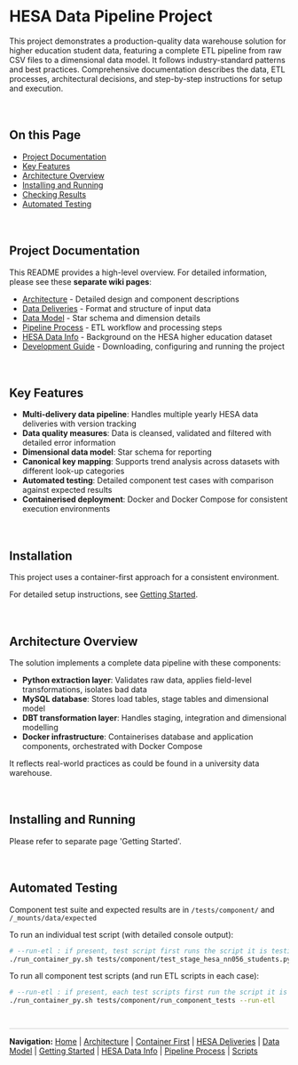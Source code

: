 # HESA Data Pipeline Project
This project demonstrates a production-quality data warehouse solution for higher education student data, featuring a complete ETL pipeline from raw CSV files to a dimensional data model. It follows industry-standard patterns and best practices. Comprehensive documentation describes the data, ETL processes, architectural decisions, and step-by-step instructions for setup and execution.

<div style="margin: 1em 0; min-height: 20px;"></div>


## On this Page
- [Project Documentation](#project-documentation)
- [Key Features](#key-features)
- [Architecture Overview](#architecture-overview)
- [Installing and Running](#installing-and-running)
- [Checking Results](#checking-results)
- [Automated Testing](#automated-testing)


<div style="margin: 1em 0; min-height: 20px;"></div>


## Project Documentation
This README provides a high-level overview. For detailed information, please see these **separate wiki pages**:
* [Architecture](architecture.md) - Detailed design and component descriptions
* [Data Deliveries](data-deliveries.md) - Format and structure of input data
* [Data Model](data-model.md) - Star schema and dimension details
* [Pipeline Process](pipeline-process.md) - ETL workflow and processing steps
* [HESA Data Info](hesa-data-info.md) - Background on the HESA higher education dataset
* [Development Guide](development-guide.md) - Downloading, configuring and running the project


<div style="margin: 1em 0; min-height: 20px;"></div>


## Key Features
- **Multi-delivery data pipeline**: Handles multiple yearly HESA data deliveries with version tracking
- **Data quality measures**: Data is cleansed, validated and filtered with detailed error information
- **Dimensional data model**: Star schema for reporting
- **Canonical key mapping**: Supports trend analysis across datasets with different look-up categories
- **Automated testing**: Detailed component test cases with comparison against expected results
- **Containerised deployment**: Docker and Docker Compose for consistent execution environments


<div style="margin: 1em 0; min-height: 20px;"></div>


## Installation
This project uses a container-first approach for a consistent environment. 

For detailed setup instructions, see [Getting Started](getting-started.md).


<div style="margin: 1em 0; min-height: 20px;"></div>


## Architecture Overview
The solution implements a complete data pipeline with these components:

- **Python extraction layer**: Validates raw data, applies field-level transformations, isolates bad data
- **MySQL database**: Stores load tables, stage tables and dimensional model
- **DBT transformation layer**: Handles staging, integration and dimensional modelling
- **Docker infrastructure**: Containerises database and application components, orchestrated with Docker Compose

It reflects real-world practices as could be found in a university data warehouse.


<div style="margin: 1em 0; min-height: 20px;"></div>

## Installing and Running
Please refer to separate page 'Getting Started'.

<div style="margin: 1em 0; min-height: 20px;"></div>


## Automated Testing
Component test suite and expected results are in `/tests/component/` and `/_mounts/data/expected` 

To run an individual test script (with detailed console output):
```bash
# --run-etl : if present, test script first runs the script it is testing
./run_container_py.sh tests/component/test_stage_hesa_nn056_students.py
```

To run all component test scripts (and run ETL scripts in each case):
```bash
# --run-etl : if present, each test scripts first run the script it is testing
./run_container_py.sh tests/component/run_component_tests --run-etl
```


<div style="margin: 3em 0 1em 0; border-top: 1px solid #ccc; padding-top: 1em;">
  <strong>Navigation:</strong>
  <a href="README.md">Home</a> |
  <a href="architecture.md">Architecture</a> |
  <a href="container-first.md">Container First</a> |
  <a href="data-deliveries.md">HESA Deliveries</a> |
  <a href="data-model.md">Data Model</a> |
  <a href="getting-started.md">Getting Started</a> |
  <a href="hesa-data-info.md">HESA Data Info</a> |
  <a href="pipeline-process.md">Pipeline Process</a> |
  <a href="scripts.md">Scripts</a>
</div>
